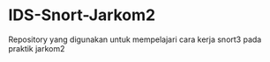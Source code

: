 # IDS-Snort-Jarkom2
Repository yang digunakan untuk mempelajari cara kerja snort3 pada praktik jarkom2
